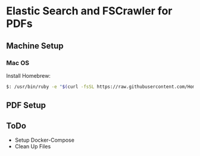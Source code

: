 # Elastic Search and FSCrawler for PDFs

## Machine Setup

### Mac OS

Install Homebrew:

```bash
$: /usr/bin/ruby -e "$(curl -fsSL https://raw.githubusercontent.com/Homebrew/install/master/install)"
```

## PDF Setup

## ToDo

- Setup Docker-Compose
- Clean Up Files